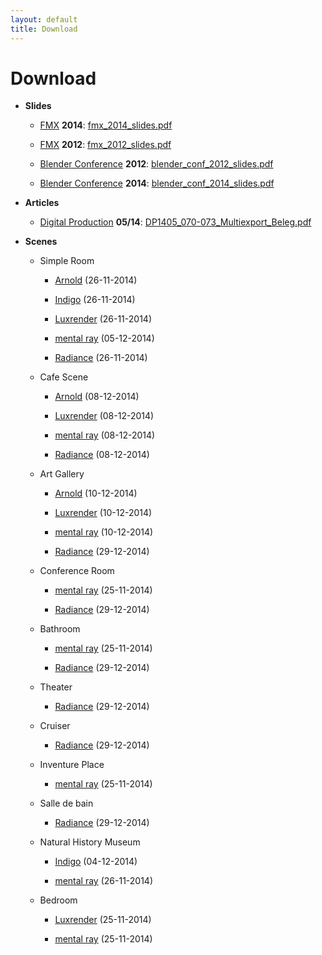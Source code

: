 ```yaml
---
layout: default
title: Download
---
```


Download
========

* __Slides__

    - [FMX](http://fmx.de) __2014__: [fmx\_2014\_slides.pdf](https://www.janwalter.org/Download/PDF/fmx_2014_slides.pdf)

    - [FMX](http://fmx.de) __2012__: [fmx\_2012\_slides.pdf](https://www.janwalter.org/Download/PDF/fmx_2012_slides.pdf)

    - [Blender Conference](http://www.blender.org/conference) __2012__:
      [blender\_conf\_2012\_slides.pdf](https://www.janwalter.org/Download/PDF/blender_conf_2012_slides.pdf)

    - [Blender Conference](http://www.blender.org/conference) __2014__:
      [blender\_conf\_2014\_slides.pdf](https://www.janwalter.org/Download/PDF/blender_conf_2014_slides.pdf)

* __Articles__

    - [Digital Production](http://www.digitalproduction.com) __05/14__:
      [DP1405\_070-073\_Multiexport\_Beleg.pdf](https://www.janwalter.org/Publications/DP1405_070-073_Multiexport_Beleg.pdf)

* __Scenes__

    - Simple Room

        + [Arnold](https://www.janwalter.org/Download/Scenes/simple_room_ass.tar.gz) (26-11-2014)

        + [Indigo](https://www.janwalter.org/Download/Scenes/simple_room_igs.tar.gz) (26-11-2014)

        + [Luxrender](https://www.janwalter.org/Download/Scenes/simple_room_lxs.tar.gz) (26-11-2014)

        + [mental ray](https://www.janwalter.org/Download/Scenes/simple_room_mi.tar.gz) (05-12-2014)

        + [Radiance](https://www.janwalter.org/Download/Scenes/simple_room_rad.tar.gz) (26-11-2014)

    - Cafe Scene

        + [Arnold](https://www.janwalter.org/Download/Scenes/cafe_scene_ass.tar.gz) (08-12-2014)

        + [Luxrender](https://www.janwalter.org/Download/Scenes/cafe_scene_lxs.tar.gz) (08-12-2014)

        + [mental ray](https://www.janwalter.org/Download/Scenes/cafe_scene_mi.tar.gz) (08-12-2014)

        + [Radiance](https://www.janwalter.org/Download/Scenes/cafe_scene_rad.tar.gz) (08-12-2014)

    - Art Gallery

        + [Arnold](https://www.janwalter.org/Download/Scenes/art_gallery_ass.tar.gz) (10-12-2014)

        + [Luxrender](https://www.janwalter.org/Download/Scenes/art_gallery_lxs.tar.gz) (10-12-2014)

        + [mental ray](https://www.janwalter.org/Download/Scenes/art_gallery_mi.tar.gz) (10-12-2014)

        + [Radiance](https://www.janwalter.org/Download/Scenes/art_gallery_rad.tar.gz) (29-12-2014)

    - Conference Room

        + [mental ray](https://www.janwalter.org/Download/Scenes/conference_room_mi.tar.gz) (25-11-2014)

        + [Radiance](https://www.janwalter.org/Download/Scenes/conference_room_rad.tar.gz) (29-12-2014)

    - Bathroom

        + [mental ray](https://www.janwalter.org/Download/Scenes/bathroom_mi.tar.gz) (25-11-2014)

        + [Radiance](https://www.janwalter.org/Download/Scenes/bathroom_rad.tar.gz) (29-12-2014)

    - Theater

        + [Radiance](https://www.janwalter.org/Download/Scenes/theater_rad.tar.gz) (29-12-2014)

    - Cruiser

        + [Radiance](https://www.janwalter.org/Download/Scenes/cruiser_rad.tar.gz) (29-12-2014)

    - Inventure Place

        + [mental ray](https://www.janwalter.org/Download/Scenes/invplace_mi.tar.gz) (25-11-2014)

    - Salle de bain

        + [Radiance](https://www.janwalter.org/Download/Scenes/salle_de_bain_rad.tar.gz) (29-12-2014)

    - Natural History Museum

        + [Indigo](https://www.janwalter.org/Download/Scenes/natural_history_museum_igs.tar.gz) (04-12-2014)

        + [mental ray](https://www.janwalter.org/Download/Scenes/natural_history_museum_mi.tar.gz) (26-11-2014)

    - Bedroom

        + [Luxrender](https://www.janwalter.org/Download/Scenes/bedroom_lxs.tar.gz) (25-11-2014)

        + [mental ray](https://www.janwalter.org/Download/Scenes/bedroom_mi.tar.gz) (25-11-2014)

